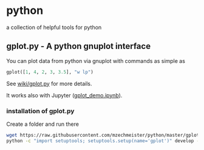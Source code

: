 # python
a collection of helpful tools for python

## gplot.py - A python gnuplot interface

You can plot data from python via gnuplot with commands as simple as

```python
gplot([1, 4, 2, 3, 3.5], "w lp")
```

See [wiki/gplot.py](https://github.com/mzechmeister/python/wiki/gplot.py) for more details.

It works also with Jupyter ([gplot_demo.ipynb](https://github.com/mzechmeister/python/blob/master/gplot_demo.ipynb)).

### installation of gplot.py

Create a folder and run there

```bash
wget https://raw.githubusercontent.com/mzechmeister/python/master/gplot.py
python -c "import setuptools; setuptools.setup(name='gplot')" develop --user
```
